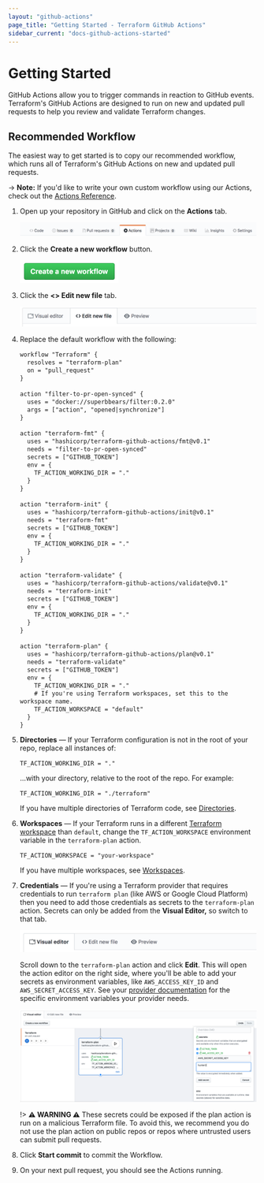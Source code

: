 ```yaml
---
layout: "github-actions"
page_title: "Getting Started - Terraform GitHub Actions"
sidebar_current: "docs-github-actions-started"
---
```


# Getting Started

GitHub Actions allow you to trigger commands in reaction to GitHub events.
Terraform's GitHub Actions are designed to run on new and updated pull requests to help you review
and validate Terraform changes.

## Recommended Workflow

The easiest way to get started is to copy our recommended workflow, which runs all of
Terraform's GitHub Actions on new and updated pull requests.

-> **Note:** If you'd like to write your own custom workflow using our Actions, check out the [Actions Reference](../actions/index.html).

1. Open up your repository in GitHub and click on the **Actions** tab.

    ![Actions Tab](./images/actions-tab.png)

1. Click the **Create a new workflow** button.

    <img src="./images/create-workflow-button.png" alt="Create a new workflow" width="200px">

1. Click the **\<\> Edit new file** tab.

    ![Edit Workflow Tab](./images/edit-workflow.png)

1. Replace the default workflow with the following:

    ```hcl
    workflow "Terraform" {
      resolves = "terraform-plan"
      on = "pull_request"
    }

    action "filter-to-pr-open-synced" {
      uses = "docker://superbbears/filter:0.2.0"
      args = ["action", "opened|synchronize"]
    }

    action "terraform-fmt" {
      uses = "hashicorp/terraform-github-actions/fmt@v0.1"
      needs = "filter-to-pr-open-synced"
      secrets = ["GITHUB_TOKEN"]
      env = {
        TF_ACTION_WORKING_DIR = "."
      }
    }

    action "terraform-init" {
      uses = "hashicorp/terraform-github-actions/init@v0.1"
      needs = "terraform-fmt"
      secrets = ["GITHUB_TOKEN"]
      env = {
        TF_ACTION_WORKING_DIR = "."
      }
    }

    action "terraform-validate" {
      uses = "hashicorp/terraform-github-actions/validate@v0.1"
      needs = "terraform-init"
      secrets = ["GITHUB_TOKEN"]
      env = {
        TF_ACTION_WORKING_DIR = "."
      }
    }

    action "terraform-plan" {
      uses = "hashicorp/terraform-github-actions/plan@v0.1"
      needs = "terraform-validate"
      secrets = ["GITHUB_TOKEN"]
      env = {
        TF_ACTION_WORKING_DIR = "."
        # If you're using Terraform workspaces, set this to the workspace name.
        TF_ACTION_WORKSPACE = "default"
      }
    }
    ```

1. **Directories** — If your Terraform configuration is not in the root
    of your repo, replace all instances of:

    ```hcl
    TF_ACTION_WORKING_DIR = "."
    ```

    ...with your directory, relative to the root of the repo. For example:

    ```hcl
    TF_ACTION_WORKING_DIR = "./terraform"
    ```

    If you have multiple directories of Terraform code, see [Directories](../directories.html).

1. **Workspaces** — If your Terraform runs in a different
    [Terraform workspace](/docs/state/workspaces.html) than `default`,
    change the `TF_ACTION_WORKSPACE` environment variable in the `terraform-plan` action.

    ```hcl
    TF_ACTION_WORKSPACE = "your-workspace"
    ```

    If you have multiple workspaces, see [Workspaces](../workspaces.html).

1. **Credentials** — If you're using a Terraform provider that requires
    credentials to run `terraform plan` (like AWS or Google Cloud Platform)
    then you need to add those credentials as secrets to the `terraform-plan` action.
    Secrets can only be added from the **Visual Editor,** so switch to that tab.

    ![Visual Editor](./images/visual-editor.png)

    Scroll down to the `terraform-plan` action and click **Edit**.
    This will open the action editor on the right side, where you'll be able
    to add your secrets as environment variables, like `AWS_ACCESS_KEY_ID` and `AWS_SECRET_ACCESS_KEY`.
    See your [provider documentation](https://www.terraform.io/docs/providers/)
    for the specific environment variables your provider needs.

    ![Add Secrets](./images/add-secrets.png)

    !> **⚠️ WARNING ⚠️** These secrets could be exposed if the plan action is run on a
    malicious Terraform file. To avoid this, we recommend you do not use the plan action
    on public repos or repos where untrusted users can submit pull requests.
1. Click **Start commit** to commit the Workflow.
1. On your next pull request, you should see the Actions running.
